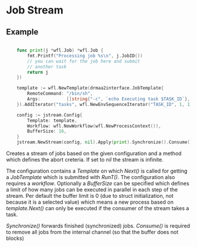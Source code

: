 # Job Stream

## Example

```go

    func print(j *wfl.Job) *wfl.Job {
	    fmt.Printf("Processing job %s\n", j.JobID())
	    // you can wait for the job here and submit
	    // another task
	    return j
    })

    template := wfl.NewTemplate(drmaa2interface.JobTemplate{
		RemoteCommand: "/bin/sh",
		Args:          []string{"-c", `echo Executing task $TASK_ID`},
    }).AddIterator("tasks", wfl.NewEnvSequenceIterator("TASK_ID", 1, 1))

    config := jstream.Config{
    	Template: template,
    	Workflow: wfl.NewWorkflow(wfl.NewProcessContext()),
    	BufferSize: 16,
    }
    jstream.NewStream(config, nil).Apply(print).Synchronize().Consume()

```

Creates a stream of jobs based on the given configuration and a method which
defines the abort creteria. If set to _nil_ the stream is infinite.

The configuration contains a _Template_ on which _Next()_ is called for getting
a _JobTemplate_ which is submitted with _RunT()_. The configuration also requires
a _workflow_. Optionally a _BufferSize_ can be specified which defines a limit of
how many jobs can be executed in parallel in each step of the stream. Per default
the buffer limit is 0 (due to struct initialization, not because it is a selected
value) which means a new process based on _template.Next()_ can only be executed
if the consumer of the stream takes a task. 

_Synchronize()_ forwards finished (synchronized) jobs. _Consume()_ is required
to remove all jobs from the internal channel (so that the buffer does not blocks)


